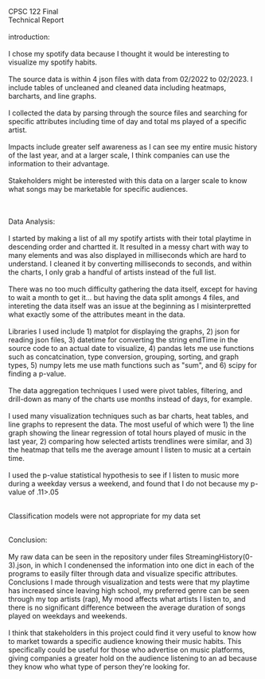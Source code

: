 CPSC 122 Final <br>
Technical Report<br><br>
introduction:<br><br>
I chose my spotify data because I thought it would be interesting to visualize my spotify habits. <br><br>
The source data is within 4 json files with data from 02/2022 to 02/2023. I include tables of uncleaned and cleaned data including heatmaps, barcharts, and line graphs. <br><br>
I collected the data by parsing through the source files and searching for specific attributes including time of day and total ms played of a specific artist.<br><br>
Impacts include greater self awareness as I can see my entire music history of the last year, and at a larger scale, I think companies can use the information to their advantage.<br><br>
Stakeholders might be interested with this data on a larger scale to know what songs may be marketable for specific audiences.<br><br><br>

Data Analysis:<br><br>
I started by making a list of all my spotify artists with their total playtime in descending order and chartted it. It resulted in a messy chart with way to many elements and was also displayed in milliseconds which are hard to understand. I cleaned it by converting milliseconds to seconds, and within the charts, I only grab a handful of artists instead of the full list.<br><br>
There was no too much difficulty gathering the data itself, except for having to wait a month to get it... but having the data split amongs 4 files, and intereting the data itself was an issue at the beginning as I misinterpretted what exactly some of the attributes meant in the data.<br><br>
Libraries I used include 1) matplot for displaying the graphs, 2) json for reading json files, 3) datetime for converting the string endTime in the source code to an actual date to visualize, 4) pandas lets me use functions such as concatcination, type conversion, grouping, sorting, and graph types, 5) numpy lets me use math functions such as "sum", and 6) scipy for finding a p-value. <br><br>
The data aggregation techniques I used were pivot tables, filtering, and drill-down as many of the charts use months instead of days, for example.<br><br>
I used many visualization techniques such as bar charts, heat tables, and line graphs to represent the data. The most useful of which were 1) the line graph showing the linear regression of total hours played of music in the last year, 2) comparing how selected artists trendlines were similar, and 3) the heatmap that tells me the average amount I listen to music at a certain time.<br><br>
I used the p-value statistical hypothesis to see if I listen to music more during a weekday versus a weekend, and found that I do not because my p-value of .11>.05<br><br>

Classification models were not appropriate for my data set<br><br>

Conclusion: <br><br>
My raw data can be seen in the repository under files StreamingHistory(0-3).json, in which I condenensed the information into one dict in each of the programs to easily filter through data and visualize specific attributes. Conclusions I made through visualization and tests were that my playtime has increased since leaving high school, my preferred genre can be seen through my top artists (rap), My mood affects what artists I listen to, and there is no significant difference between the average duration of songs played on weekdays and weekends.<br><br>
I think that stakeholders in this project could find it very useful to know how to market towards a specific audience knowing their music habits. This specifically could be useful for those who advertise on music platforms, giving companies a greater hold on the audience listening to an ad because they know who what type of person they're looking for.<br><br>
